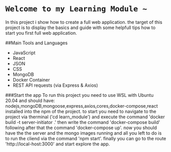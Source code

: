 # `Welcome to my Learning Module ~`
In this project i show how to create a full web application.
the target of this project is to display the basics and guide with some helpfull tips how to start you first full web application.

##Main Tools and Languages
- JavaScript
- React
- JSON
- CSS
- MongoDB
- Docker Container
- REST API requests (via Express & Axios)

###Start the app
To run this project you need to use WSL with Ubuntu 20.04 and should have: nodejs,mongoDB,mongoose,express,axios,cores,docker-compose,react installed into the npm of the project.
to start you need to navigate to the project via therminal ('cd learn_module') and execute the command 'docker build -t server-initiator .' 
then write the command 'docker-compose build' following after that the command 'docker-compose up'.
now you should have the the server and the mongo images running and all you left to do is to run the cliend via the command 'npm start'.
finally you can go to the route 'http://local-host:3000' and start explore the app.
